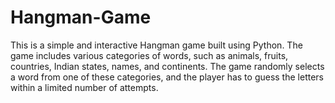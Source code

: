 # Hangman-Game
This is a simple and interactive Hangman game built using Python. The game includes various categories of words, such as animals, fruits, countries, Indian states, names, and continents. The game randomly selects a word from one of these categories, and the player has to guess the letters within a limited number of attempts.

